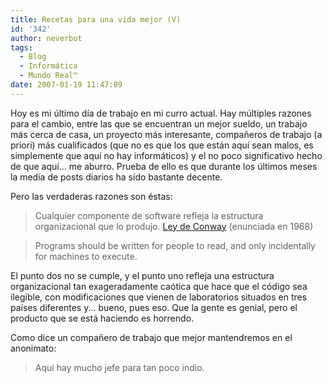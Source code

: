```yaml
---
title: Recetas para una vida mejor (V)
id: '342'
author: neverbot
tags:
  - Blog
  - Informática
  - Mundo Real™
date: 2007-01-19 11:47:09
---
```


Hoy es mi último día de trabajo en mi curro actual. Hay múltiples razones para el cambio, entre las que se encuentran un mejor sueldo, un trabajo más cerca de casa, un proyecto más interesante, compañeros de trabajo (a priori) más cualificados (que no es que los que están aquí sean malos, es simplemente que aquí no hay informáticos) y el no poco significativo hecho de que aquí... me aburro. Prueba de ello es que durante los últimos meses la media de posts diarios ha sido bastante decente.

Pero las verdaderas razones son éstas:

> Cualquier componente de software refleja la estructura organizacional que lo produjo. [Ley de Conway](http://en.wikipedia.org/wiki/Conway's_Law) (enunciada en 1968)

> Programs should be written for people to read, and only incidentally for machines to execute.

El punto dos no se cumple, y el punto uno refleja una estructura organizacional tan exageradamente caótica que hace que el código sea ilegible, con modificaciones que vienen de laboratorios situados en tres países diferentes y... bueno, pues eso. Que la gente es genial, pero el producto que se está haciendo es horrendo.

Como dice un compañero de trabajo que mejor mantendremos en el anonimato:

> Aquí hay mucho jefe para tan poco indio.